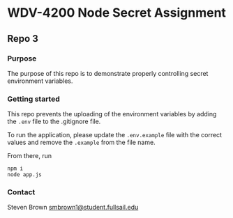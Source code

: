 # WDV-4200 Node Secret Assignment
## Repo 3

### Purpose
The purpose of this repo is to demonstrate properly controlling secret environment variables. 

### Getting started
This repo prevents the uploading of the environment variables by adding the ```.env``` file to the .gitignore file. 

To run the application, please update the ```.env.example``` file with the correct values and remove the ```.example``` from the file name.

From there, run
```shell
npm i
node app.js
```

### Contact
Steven Brown
smbrown1@student.fullsail.edu